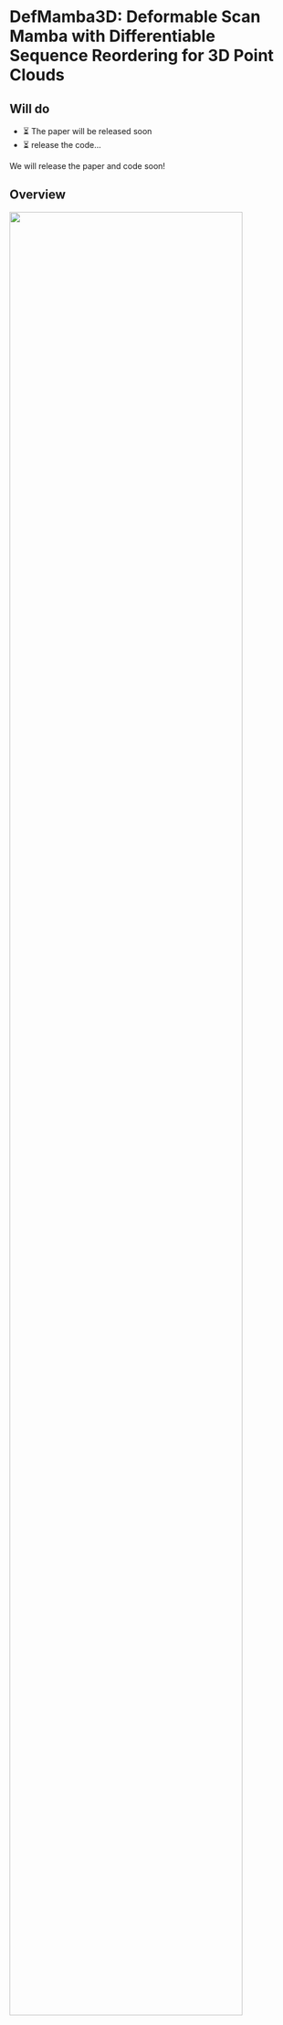 # DefMamba3D: Deformable Scan Mamba with Differentiable Sequence Reordering for 3D Point Clouds

## Will do
- ⏳ The paper will be released soon
- ⏳ release the code...
  
We will release the paper and code soon!

## Overview
<img src="https://github.com/user-attachments/assets/bfe64052-142f-4b45-bf65-08012eab0485" width="90%" />



